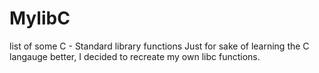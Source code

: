 # MylibC
list of some C - Standard library functions
Just for sake of learning the C langauge better, I decided to recreate my own libc functions. 
